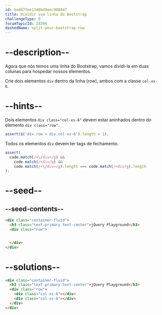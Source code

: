 ```yaml
---
id: bad87fee1348bd9aec908847
title: Dividir sua linha do Bootstrap
challengeType: 0
forumTopicId: 18306
dashedName: split-your-bootstrap-row
---
```


# --description--

Agora que nós temos uma linha do Bootstrap, vamos dividi-la em duas colunas para hospedar nossos elementos.

Crie dois elementos `div` dentro da linha (row), ambos com a classe `col-xs-6`.

# --hints--

Dois elementos `div class="col-xs-6"` devem estar aninhados dentro do elemento `div class="row"`.

```js
assert($('div.row > div.col-xs-6').length > 1);
```

Todos os elementos `div` devem ter tags de fechamento.

```js
assert(
  code.match(/<\/div>/g) &&
    code.match(/<div/g) &&
    code.match(/<\/div>/g).length === code.match(/<div/g).length
);
```

# --seed--

## --seed-contents--

```html
<div class="container-fluid">
  <h3 class="text-primary text-center">jQuery Playground</h3>
  <div class="row">


  </div>
</div>
```

# --solutions--

```html
<div class="container-fluid">
  <h3 class="text-primary text-center">jQuery Playground</h3>
  <div class="row">
    <div class="col-xs-6"></div>
    <div class="col-xs-6"></div>
  </div>
</div>
```
